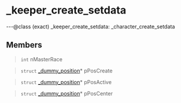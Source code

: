# _keeper_create_setdata

---@class (exact) _keeper_create_setdata: _character_create_setdata
 
## Members
 
> `int` nMasterRace
 
> `struct` [_dummy_position](lua/classes/_dummy_position.md)* pPosCreate
 
> `struct` [_dummy_position](lua/classes/_dummy_position.md)* pPosActive
 
> `struct` [_dummy_position](lua/classes/_dummy_position.md)* pPosCenter
 
